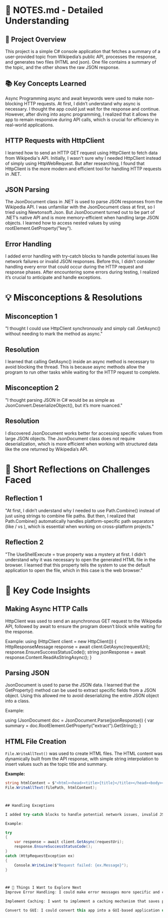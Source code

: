 # 📄 NOTES.md - Detailed Understanding

## 🚀 Project Overview
This project is a simple C# console application that fetches a summary of a user-provided topic from Wikipedia’s public API, processes the response, and generates two files (HTML and json). One file contains a summary of the topic, and the other shows the raw JSON response.



## 📚 Key Concepts Learned
Async Programming
async and await keywords were used to make non-blocking HTTP requests. At first, I didn’t understand why async is necessary. I thought the app could just wait for the response and continue. However, after diving into async programming, I realized that it allows the app to remain responsive during API calls, which is crucial for efficiency in real-world applications.



## HTTP Requests with HttpClient

I learned how to send an HTTP GET request using HttpClient to fetch data from Wikipedia's API. Initially, I wasn't sure why I needed HttpClient instead of simply using HttpWebRequest. But after researching, I found that HttpClient is the more modern and efficient tool for handling HTTP requests in .NET.



## JSON Parsing

The JsonDocument class in .NET is used to parse JSON responses from the Wikipedia API. I was unfamiliar with the JsonDocument class at first, so I tried using Newtonsoft.Json. But JsonDocument turned out to be part of .NET’s native API and is more memory-efficient when handling large JSON objects. I learned how to access nested values by using rootElement.GetProperty("key").



## Error Handling

I added error handling with try-catch blocks to handle potential issues like network failures or invalid JSON responses. Before this, I didn’t consider handling every error that could occur during the HTTP request and response phases. After encountering some errors during testing, I realized it’s crucial to anticipate and handle exceptions.



# 💡 Misconceptions & Resolutions

## Misconception 1
"I thought I could use HttpClient synchronously and simply call .GetAsync() without needing to mark the method as async."

## Resolution
I learned that calling GetAsync() inside an async method is necessary to avoid blocking the thread. This is because async methods allow the program to run other tasks while waiting for the HTTP request to complete.


## Misconception 2
"I thought parsing JSON in C# would be as simple as JsonConvert.DeserializeObject(), but it’s more nuanced."

## Resolution
I discovered JsonDocument works better for accessing specific values from large JSON objects. The JsonDocument class does not require deserialization, which is more efficient when working with structured data like the one returned by Wikipedia’s API.



# 📝 Short Reflections on Challenges Faced
## Reflection 1
"At first, I didn’t understand why I needed to use Path.Combine() instead of just using strings to combine file paths. But then, I realized that Path.Combine() automatically handles platform-specific path separators (like / vs \), which is essential when working on cross-platform projects."

## Reflection 2
"The UseShellExecute = true property was a mystery at first. I didn’t understand why it was necessary to open the generated HTML file in the browser. I learned that this property tells the system to use the default application to open the file, which in this case is the web browser."



# 🔧 Key Code Insights

## Making Async HTTP Calls

HttpClient was used to send an asynchronous GET request to the Wikipedia API, followed by await to ensure the program doesn’t block while waiting for the response.

Example:
using (HttpClient client = new HttpClient())
{
    HttpResponseMessage response = await client.GetAsync(requestUri);
    response.EnsureSuccessStatusCode();
    string jsonResponse = await response.Content.ReadAsStringAsync();
}



## Parsing JSON

JsonDocument is used to parse the JSON data. I learned that the GetProperty() method can be used to extract specific fields from a JSON object. Using this allowed me to avoid deserializing the entire JSON object into a class.

Example:

using (JsonDocument doc = JsonDocument.Parse(jsonResponse))
{
    var summary = doc.RootElement.GetProperty("extract").GetString();
}



## HTML File Creation

`File.WriteAllText()` was used to create HTML files. The HTML content was dynamically built from the API response, with simple string interpolation to insert values such as the topic title and summary.

**Example:**

```csharp
string htmlContent = $"<html><head><title>{title}</title></head><body><h1>{title}</h1><p>{summary}</p></body></html>";
File.WriteAllText(filePath, htmlContent);



## Handling Exceptions

I added try-catch blocks to handle potential network issues, invalid JSON, or other unforeseen exceptions.

Example:

try
{
    var response = await client.GetAsync(requestUri);
    response.EnsureSuccessStatusCode();
}
catch (HttpRequestException ex)
{
    Console.WriteLine($"Request failed: {ex.Message}");
}



## 🔄 Things I Want to Explore Next
Improve Error Handling: I could make error messages more specific and create custom exceptions for better clarity.

Implement Caching: I want to implement a caching mechanism that saves previous requests, so users don’t have to wait for repeated calls to the same topic.

Convert to GUI: I could convert this app into a GUI-based application using Windows Forms or WPF for better user experience.